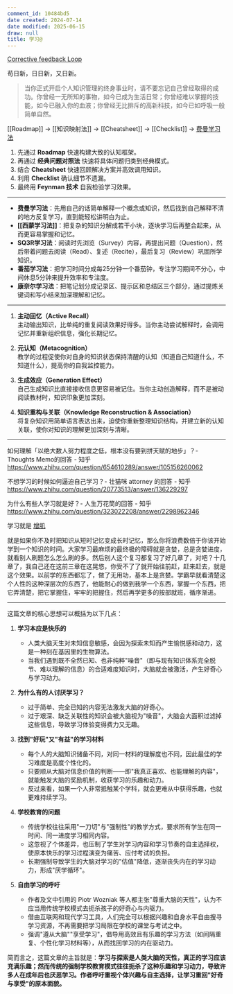 ```yaml
---
comment_id: 10484bd5
date created: 2024-07-14
date modified: 2025-06-15
draw: null
title: 学习@
---
```

[Corrective feedback Loop](Corrective%20feedback%20Loop.md)

苟日新，日日新，又日新。

<!-- more -->

> 当你正式开启个人知识管理的终身事业时，请不要忘记自己曾经取得的成功。你曾经一无所知的事物，如今已成为生活日常；你曾经难以掌握的技能，如今已融入你的血液；你曾经无比排斥的高新科技，如今已如呼吸一般简单自然。

[[Roadmap]] → [[知识映射法]] → [[Cheatsheet]] → [[Checklist]] → [费曼学习法](2%20第二大脑/2%20飞轮/0%20工具系统/学习/费曼学习法.md)

1. 先通过 **Roadmap** 快速构建大致的认知框架。
2. 再通过 **经典问题对照法** 快速将具体问题归类到经典模式。
3. 结合 **Cheatsheet** 快速回顾解决方案并高效调用知识。
4. 利用 **Checklist** 确认细节不遗漏。
5. 最终用 **Feynman 技术** 自我检验学习效果。

___

- **费曼学习法**：先用自己的话简单解释一个概念或知识，然后找到自己解释不清的地方反复学习，直到能轻松讲明白为止。
- **[[西蒙学习法]]**：把复杂的知识分解成若干小块，逐块学习后再整合起来，从而更容易掌握和记忆。
- **SQ3R学习法**：阅读时先浏览（Survey）内容，再提出问题（Question），然后带着问题去阅读（Read）、复述（Recite），最后复习（Review）巩固所学知识。
- **番茄学习法**：把学习时间分成每25分钟一个番茄钟，专注学习期间不分心，中间休息5分钟来提升效率和专注度。
- **康奈尔学习法**：把笔记划分成记录区、提示区和总结区三个部分，通过提炼关键词和写小结来加深理解和记忆。

___

1. **主动回忆（Active Recall）**  
    主动输出知识，比单纯的重复阅读效果好得多。当你主动尝试解释时，会调用记忆并重新组织信息，强化长期记忆。
    
2. **元认知（Metacognition）**  
    教学的过程促使你对自身的知识状态保持清醒的认知（知道自己知道什么，不知道什么），提高你的自我监控能力。
    
3. **生成效应（Generation Effect）**  
    自己生成知识比直接接收信息更容易被记住。当你主动创造解释，而不是被动阅读教材时，知识印象更加深刻。
    
4. **知识重构与关联（Knowledge Reconstruction & Association）**  
    将复杂知识用简单语言表达出来，迫使你重新整理知识结构，并建立新的认知关联，使你对知识的理解更加深刻与清晰。

___

如何理解「以绝大数人努力程度之低，根本没有要到拼天赋的地步」？- Thoughts Memo的回答 - 知乎  
https://www.zhihu.com/question/654610289/answer/105156260062

不想学习的时候如何逼迫自己学习？- 壮猫咪 attorney 的回答 - 知乎  
https://www.zhihu.com/question/20773513/answer/136229297

为什么有些人学习就是好？- 人生万花筒的回答 - 知乎  
https://www.zhihu.com/question/323022208/answer/2298962346

学习就是 [增肌](增肌.md)

就是如果你不及时把知识从短时记忆变成长时记忆，那么你将浪费数倍于你该开始学到一个知识的时间。大家学习最麻烦的最终极的障碍就是贪婪，总是贪婪进度，就看别人刷题怎么怎么刷的多。然后别人这个复习都复习了好几章了，对吧？十几章了，我自己还在这前三章在这晃悠，你受不了了就开始往前赶，赶来赶去，就是这个效果。以前学的东西都忘了，做了无用功，基本上是贪婪。学霸早就看清楚这个人性的这种深层次的东西了，他能耐心的做到我学一个东西，掌握一个东西，把它弄清楚，把它掌握住，牢牢的把握住，然后再学更多的按部就班，循序渐进。

---

这篇文章的核心思想可以概括为以下几点：

1. **学习本应是快乐的**
    
    - 人类大脑天生对未知信息敏感，会因为探索未知而产生愉悦感和动力，这是一种刻在基因里的生物算法。
    - 当我们遇到既不全然已知、也非纯粹"噪音"（即与现有知识体系完全脱节、难以理解的信息）的合适难度知识时，大脑就会被激活，产生好奇心与学习动力。
2. **为什么有的人讨厌学习？**
    
    - 过于简单、完全已知的内容无法激发大脑的好奇心。
    - 过于艰深、缺乏关联性的知识会被大脑视为"噪音"，大脑会大面积过滤掉这些信息，导致学习体验变得费力又无趣。
3. **找到"好玩"又"有益"的学习材料**
    
    - 每个人的大脑知识储备不同，对同一材料的理解度也不同，因此最佳的学习难度是高度个性化的。
    - 只要顺从大脑对信息价值的判断——即"我真正喜欢、也能理解的内容"，就能触发大脑的奖励机制，收获学习的乐趣和动力。
    - 反过来看，如果一个人非常抵触某个学科，就会更难从中获得乐趣，也就更难持续学习。
4. **学校教育的问题**
    
    - 传统学校往往采用"一刀切"与"强制性"的教学方式，要求所有学生在同一时间、同一进度学习相同内容。
    - 这忽视了个体差异，也压制了学生对学习内容和学习节奏的自主选择权，使原本快乐的学习过程演变为痛苦、应付考试的负担。
    - 长期强制导致学生的大脑对学习的"估值"降低，逐渐丧失内在的学习动力，形成"厌学循环"。
5. **自由学习的呼吁**
    
    - 作者及文中引用的 Piotr Wozniak 等人都主张"尊重大脑的天性"，认为不应当用传统学校模式去扼杀孩子的好奇心与内驱力。
    - 借由互联网和现代学习工具，人们完全可以根据兴趣和自身水平自由搜寻学习资源，不再需要把学习局限在学校的课堂与考试之中。
    - 强调"遵从大脑""享受学习"，倡导用高效且有乐趣的学习方法（如间隔重复、个性化学习材料等），从而找回学习的内在驱动力。

简而言之，这篇文章的主旨就是：**学习与探索是人类大脑的天性，真正的学习应该充满乐趣；然而传统的强制学校教育模式往往扼杀了这种乐趣和学习动力，导致许多人在成年后也厌恶学习。作者呼吁重视个体兴趣与自主选择，让学习重回"好奇与享受"的原本面貌。**
